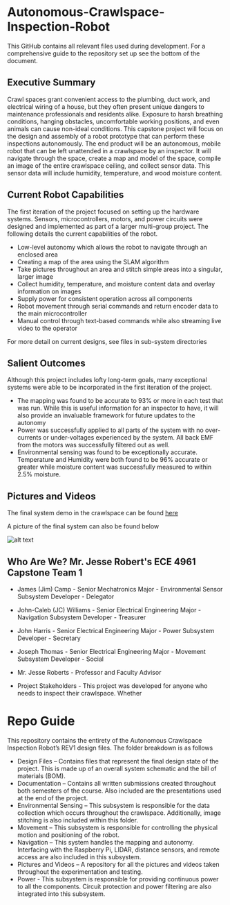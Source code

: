 # Autonomous-Crawlspace-Inspection-Robot
This GitHub contains all relevant files used during development. For a comprehensive guide to the repository set up see the bottom of the document.
## Executive Summary
Crawl spaces grant convenient access to the plumbing, duct work, and electrical wiring of a house, but they often present unique dangers to maintenance professionals and residents alike. Exposure to harsh breathing conditions, hanging obstacles, uncomfortable working positions, and even animals can cause non-ideal conditions. This capstone project will focus on the design and assembly of a robot prototype that can perform these inspections autonomously. The end product will be an autonomous, mobile robot that can be left unattended in a crawlspace by an inspector. It will navigate through the space, create a map and model of the space, compile an image of the entire crawlspace ceiling, and collect sensor data. This sensor data will include humidity, temperature, and wood moisture content.

## Current Robot Capabilities
The first iteration of the project focused on setting up the hardware systems. Sensors, microcontrollers, motors, and power circuits were designed and implemented as part of a larger multi-group project. The following details the current capabilities of the robot.

* Low-level autonomy which allows the robot to navigate through an enclosed area
* Creating a map of the area using the SLAM algorithm
* Take pictures throughout an area and stitch simple areas into a singular, larger image
* Collect humidity, temperature, and moisture content data and overlay information on images
* Supply power for consistent operation across all components
* Robot movement through serial commands and return encoder data to the main microcontroller
* Manual control through text-based commands while also streaming live video to the operator

For more detail on current designs, see files in sub-system directories

## Salient Outcomes
Although this project includes lofty long-term goals, many exceptional systems were able to be incorporated in the first iteration of the project.
* The mapping was found to be accurate to 93% or more in each test that was run. While this is useful information for an inspector to have, it will also provide an invaluable framework for future updates to the autonomy
* Power was successfully applied to all parts of the system with no over-currents or under-voltages experienced by the system. All back EMF from the motors was successfully filtered out as well.
* Environmental sensing was found to be exceptionally accurate. Temperature and Humidity were both found to be 96% accurate or greater while moisture content was successfully measured to within 2.5% moisture.

## Pictures and Videos
The final system demo in the crawlspace can be found [here](https://www.youtube.com/watch?v=mYopD1X_bd8&t=9s)

A picture of the final system can also be found below 

![alt text]( https://github.com/ECE-4961-Capstone-Team-1-Spring-Fall-22/Autonomous-Crawlspace-Inspection-Robot/blob/main/Pictures%20and%20Videos/Croomba_Final_Image.PNG)

## Who Are We? Mr. Jesse Robert's ECE 4961 Capstone Team 1

* James (Jim) Camp - Senior Mechatronics Major - Environmental Sensor Subsystem Developer - Delegator 
* John-Caleb (JC) Williams - Senior Electrical Engineering Major - Navigation Subsystem Developer - Treasurer
* John Harris - Senior Electrical Engineering Major - Power Subsystem Developer - Secretary
* Joseph Thomas - Senior Electrical Engineering Major - Movement Subsystem Developer - Social 

* Mr. Jesse Roberts - Professor and Faculty Advisor

* Project Stakeholders - This project was developed for anyone who needs to inspect their crawlspace. Whether

# Repo Guide
This repository contains the entirety of the Autonomous Crawlspace Inspection Robot’s REV1 design files. The folder breakdown is as follows
* Design Files – Contains files that represent the final design state of the project. This is made up of an overall system schematic and the bill of materials (BOM).
* Documentation – Contains all written submissions created throughout both semesters of the course. Also included are the presentations used at the end of the project.
* Environmental Sensing – This subsystem is responsible for the data collection which occurs throughout the crawlspace. Additionally, image stitching is also included within this folder.
* Movement – This subsystem is responsible for controlling the physical motion and positioning of the robot. 
* Navigation – This system handles the mapping and autonomy. Interfacing with the Raspberry Pi, LIDAR, distance sensors, and remote access are also included in this subsystem.
* Pictures and Videos – A repository for all the pictures and videos taken throughout the experimentation and testing.
* Power - This subsystem is responsible for providing continuous power to all the components. Circuit protection and power filtering are also integrated into this subsystem.




